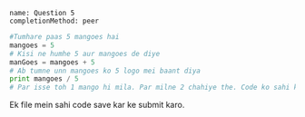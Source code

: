 ```ngMeta
name: Question 5
completionMethod: peer
```

```python
#Tumhare paas 5 mangoes hai
mangoes = 5
# Kisi ne humhe 5 aur mangoes de diye
manGoes = mangoes + 5
# Ab tumne unn mangoes ko 5 logo mei baant diya
print mangoes / 5
# Par isse toh 1 mango hi mila. Par milne 2 chahiye the. Code ko sahi karo jisse ki sabko sahi mangoes mile.
```

Ek file mein sahi code save kar ke submit karo.